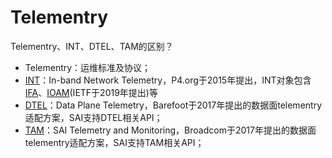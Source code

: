 
# Telementry
Telementry、INT、DTEL、TAM的区别？
- Telementry：运维标准及协议；
- [INT](int.md)：In-band Network Telemetry，P4.org于2015年提出，INT对象包含[IFA](https://datatracker.ietf.org/doc/draft-kumar-ippm-ifa/)、[IOAM](https://github.com/CiscoDevNet/iOAM)(IETF于2019年提出)等
- [DTEL](dtel.md)：Data Plane Telemetry，Barefoot于2017年提出的数据面telementry适配方案，SAI支持DTEL相关API；
- [TAM](tam.md)：SAI Telemetry and Monitoring，Broadcom于2017年提出的数据面telementry适配方案，SAI支持TAM相关API；
